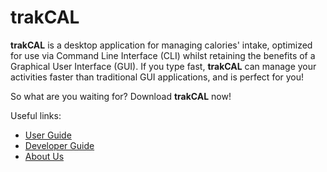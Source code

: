 # trakCAL

**trakCAL** is a desktop application for managing calories' intake, optimized for use via Command Line Interface (CLI) whilst retaining the benefits of a Graphical User Interface (GUI). 
If you type fast, **trakCAL** can manage your activities faster than traditional GUI applications, and is perfect for you!

So what are you waiting for? Download **trakCAL** now!

Useful links:
* [User Guide](UserGuide.md)
* [Developer Guide](DeveloperGuide.md)
* [About Us](AboutUs.md)
